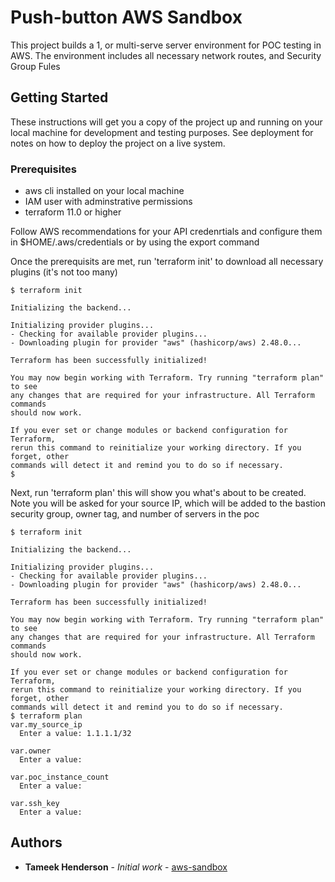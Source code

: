 # Push-button AWS Sandbox

This project builds a 1, or multi-serve server environment for POC testing in AWS.  The environment includes all necessary network routes, and Security Group Fules
## Getting Started

These instructions will get you a copy of the project up and running on your local machine for development and testing purposes. See deployment for notes on how to deploy the project on a live system.

### Prerequisites
- aws cli installed on your local machine
- IAM user with adminstrative permissions
- terraform 11.0 or higher

Follow AWS recommendations for your API credenrtials and configure them in $HOME/.aws/credentials or by using the export command

Once the prerequisits are met, run 'terraform init' to download all necessary plugins (it's not too many)

```
$ terraform init

Initializing the backend...

Initializing provider plugins...
- Checking for available provider plugins...
- Downloading plugin for provider "aws" (hashicorp/aws) 2.48.0...

Terraform has been successfully initialized!

You may now begin working with Terraform. Try running "terraform plan" to see
any changes that are required for your infrastructure. All Terraform commands
should now work.

If you ever set or change modules or backend configuration for Terraform,
rerun this command to reinitialize your working directory. If you forget, other
commands will detect it and remind you to do so if necessary.
$
```

Next, run 'terraform plan' this will show you what's about to be created. Note you will be asked for your source IP, which will be added to the bastion security group, owner tag, and number of servers in the poc


```
$ terraform init

Initializing the backend...

Initializing provider plugins...
- Checking for available provider plugins...
- Downloading plugin for provider "aws" (hashicorp/aws) 2.48.0...

Terraform has been successfully initialized!

You may now begin working with Terraform. Try running "terraform plan" to see
any changes that are required for your infrastructure. All Terraform commands
should now work.

If you ever set or change modules or backend configuration for Terraform,
rerun this command to reinitialize your working directory. If you forget, other
commands will detect it and remind you to do so if necessary.
$ terraform plan
var.my_source_ip
  Enter a value: 1.1.1.1/32

var.owner
  Enter a value:

var.poc_instance_count
  Enter a value:

var.ssh_key
  Enter a value:

```

## Authors

* **Tameek Henderson** - *Initial work* - [aws-sandbox](https://github.com/tameek/aws-sandbox)
